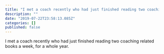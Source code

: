 ```yaml
---
title: "I met a coach recently who had just finished reading two coaching related books a week, for a whole…"
description: ""
date: "2019-07-22T23:58:13.085Z"
categories: []
published: false
---
```


  

I met a coach recently who had just finished reading two coaching related books a week, for a whole year.

